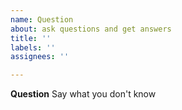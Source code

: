 ```yaml
---
name: Question
about: ask questions and get answers
title: ''
labels: ''
assignees: ''

---
```


**Question**
Say what you don't know
